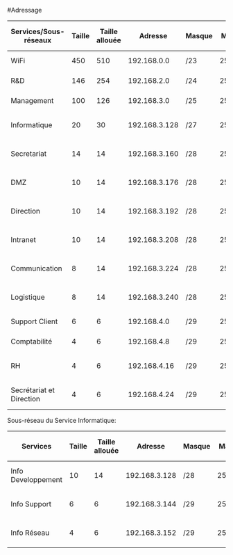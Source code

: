 #Adressage

|Services/Sous-réseaux|Taille|Taille allouée|Adresse|Masque|Masque complet|Intervalle d'adresses disponibles|Adresse de Broadcast|
|-----------|-----------|--------------|-------|----|--------|----------------|---------|
|WiFi|450|510|192.168.0.0|/23|255.255.254.0|192.168.0.1 - 192.168.1.254|192.168.1.255|
|R&D|146|254|192.168.2.0|/24|255.255.255.0|192.168.2.1 - 192.168.2.254|192.168.2.255|
|Management|100|126|192.168.3.0|/25|255.255.255.128|192.168.3.1 - 192.168.3.126|192.168.3.127|
|Informatique|20|30|192.168.3.128|/27|255.255.255.224|192.168.3.129 - 192.168.3.158|192.168.3.159|
|Secretariat|14|14|192.168.3.160|/28|255.255.255.240|192.168.3.161 - 192.168.3.174|192.168.3.175|
|DMZ|10|14|192.168.3.176|/28|255.255.255.240|192.168.3.177 - 192.168.3.190|192.168.3.191|
|Direction|10|14|192.168.3.192|/28|255.255.255.240|192.168.3.193 - 192.168.3.206|192.168.3.207|
|Intranet|10|14|192.168.3.208|/28|255.255.255.240|192.168.3.209 - 192.168.3.222|192.168.3.223|
|Communication|8|14|192.168.3.224|/28|255.255.255.240|192.168.3.225 - 192.168.3.238|192.168.3.239|
|Logistique|8|14|192.168.3.240|/28|255.255.255.240|192.168.3.241 - 192.168.3.254|192.168.3.255|
|Support Client|6|6|192.168.4.0|/29|255.255.255.248|192.168.4.1 - 192.168.4.6|192.168.4.7|
|Comptabilité|4|6|192.168.4.8|/29|255.255.255.248|192.168.4.9 - 192.168.4.14|192.168.4.15|
|RH|4|6|192.168.4.16|/29|255.255.255.248|192.168.4.17 - 192.168.4.22|192.168.4.23|
|Secrétariat et Direction|4|6|192.168.4.24|/29|255.255.255.248|192.168.4.25 - 192.168.4.30|192.168.4.31|

Sous-réseau du Service Informatique:

|Services|Taille|Taille allouée|Adresse|Masque|Masque complet|Intervalle d'adresses disponibles|Adresse de Broadcast|
|-----------|-----------|--------------|-------|----|--------|----------------|---------|
|Info Developpement|10|14|192.168.3.128|/28|255.255.255.240|192.168.3.129 - 192.168.3.142|192.168.3.143|
|Info Support|6|6|192.168.3.144|/29|255.255.255.248|192.168.3.145 - 192.168.3.150|192.168.3.151|
|Info Réseau|4|6|192.168.3.152|/29|255.255.255.248|192.168.3.153 - 192.168.3.158|192.168.3.159|
